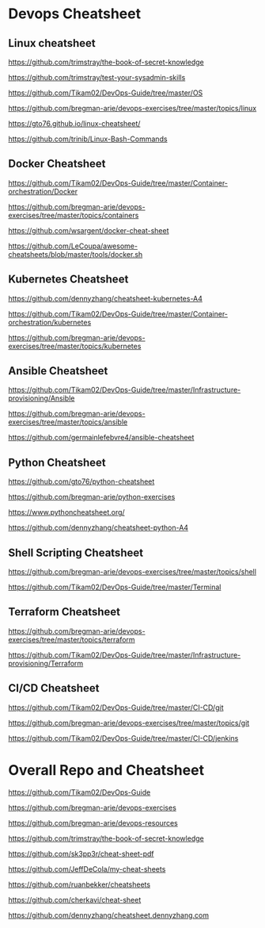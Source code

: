Devops Cheatsheet
=================

Linux cheatsheet
------------------

https://github.com/trimstray/the-book-of-secret-knowledge

https://github.com/trimstray/test-your-sysadmin-skills

https://github.com/Tikam02/DevOps-Guide/tree/master/OS

https://github.com/bregman-arie/devops-exercises/tree/master/topics/linux

https://gto76.github.io/linux-cheatsheet/

https://github.com/trinib/Linux-Bash-Commands


Docker Cheatsheet
-------------------

https://github.com/Tikam02/DevOps-Guide/tree/master/Container-orchestration/Docker

https://github.com/bregman-arie/devops-exercises/tree/master/topics/containers

https://github.com/wsargent/docker-cheat-sheet

https://github.com/LeCoupa/awesome-cheatsheets/blob/master/tools/docker.sh


Kubernetes Cheatsheet
---------------------

https://github.com/dennyzhang/cheatsheet-kubernetes-A4

https://github.com/Tikam02/DevOps-Guide/tree/master/Container-orchestration/kubernetes

https://github.com/bregman-arie/devops-exercises/tree/master/topics/kubernetes


Ansible Cheatsheet
-------------------

https://github.com/Tikam02/DevOps-Guide/tree/master/Infrastructure-provisioning/Ansible

https://github.com/bregman-arie/devops-exercises/tree/master/topics/ansible

https://github.com/germainlefebvre4/ansible-cheatsheet


Python Cheatsheet
------------------
https://github.com/gto76/python-cheatsheet

https://github.com/bregman-arie/python-exercises

https://www.pythoncheatsheet.org/

https://github.com/dennyzhang/cheatsheet-python-A4


Shell Scripting Cheatsheet
---------------------------

https://github.com/bregman-arie/devops-exercises/tree/master/topics/shell

https://github.com/Tikam02/DevOps-Guide/tree/master/Terminal


Terraform Cheatsheet
-------------------
https://github.com/bregman-arie/devops-exercises/tree/master/topics/terraform

https://github.com/Tikam02/DevOps-Guide/tree/master/Infrastructure-provisioning/Terraform


CI/CD Cheatsheet
-----------------
https://github.com/Tikam02/DevOps-Guide/tree/master/CI-CD/git

https://github.com/bregman-arie/devops-exercises/tree/master/topics/git

https://github.com/Tikam02/DevOps-Guide/tree/master/CI-CD/jenkins


Overall Repo and Cheatsheet
===========================
https://github.com/Tikam02/DevOps-Guide

https://github.com/bregman-arie/devops-exercises

https://github.com/bregman-arie/devops-resources

https://github.com/trimstray/the-book-of-secret-knowledge

https://github.com/sk3pp3r/cheat-sheet-pdf

https://github.com/JeffDeCola/my-cheat-sheets

https://github.com/ruanbekker/cheatsheets

https://github.com/cherkavi/cheat-sheet

https://github.com/dennyzhang/cheatsheet.dennyzhang.com
